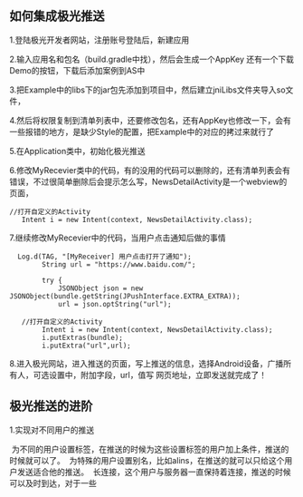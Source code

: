 ## 如何集成极光推送

1.登陆极光开发者网站，注册账号登陆后，新建应用

2.输入应用名和包名（build.gradle中找），然后会生成一个AppKey
还有一个下载Demo的按钮，下载后添加案例到AS中

3.把Example中的libs下的jar包先添加到项目中，然后建立jniLibs文件夹导入so文件，

4.然后将权限复制到清单列表中，还要修改包名，还有AppKey也修改一下，会有一些报错的地方，是缺少Style的配置，把Example中的对应的拷过来就行了

5.在Application类中，初始化极光推送

6.修改MyRecevier类中的代码，有的没用的代码可以删除的，还有清单列表会有错误，不过很简单删除后会提示怎么写，NewsDetailActivity是一个webview的页面，

    //打开自定义的Activity
       Intent i = new Intent(context, NewsDetailActivity.class);

7.继续修改MyRecevier中的代码，当用户点击通知后做的事情

      Log.d(TAG, "[MyReceiver] 用户点击打开了通知");
			String url = "https://www.baidu.com/";

			try {
				JSONObject json = new JSONObject(bundle.getString(JPushInterface.EXTRA_EXTRA));
				url = json.optString("url");

       //打开自定义的Activity
        	Intent i = new Intent(context, NewsDetailActivity.class);
        	i.putExtras(bundle);
			i.putExtra("url",url);

8.进入极光网站，进入推送的页面，写上推送的信息，选择Android设备，广播所有人，可选设置中，附加字段，url，值写 网页地址，立即发送就完成了！

## 极光推送的进阶

1.实现对不同用户的推送 

  为不同的用户设置标签，在推送的时候为这些设置标签的用户加上条件，推送的时候就可以了。
  为特殊的用户设置别名，比如alins，在推送的就可以只给这个用户发送适合他的推送。
  长连接，这个用户与服务器一直保持着连接，推送的时候可以及时到达，对于一些
